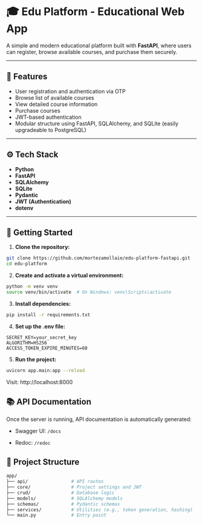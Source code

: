 # 🎓 Edu Platform - Educational Web App

A simple and modern educational platform built with **FastAPI**, where users can register, browse available courses, and purchase them securely.

---

## 🚀 Features

- User registration and authentication via OTP
- Browse list of available courses
- View detailed course information
- Purchase courses
- JWT-based authentication
- Modular structure using FastAPI, SQLAlchemy, and SQLite (easily upgradeable to PostgreSQL)

---

## ⚙️ Tech Stack

- **Python**
- **FastAPI**
- **SQLAlchemy**
- **SQLite**
- **Pydantic**
- **JWT (Authentication)**
- **dotenv**

---

## 🏁 Getting Started

1. **Clone the repository:**

```bash
git clone https://github.com/mortezamollaie/edu-platform-fastapi.git
cd edu-platform
```

2. **Create and activate a virtual environment:**

```bash
python -m venv venv
source venv/bin/activate  # On Windows: venv\Scripts\activate
```

3. **Install dependencies:**

```bash
pip install -r requirements.txt
```

4. **Set up the .env file:**

```env
SECRET_KEY=your_secret_key
ALGORITHM=HS256
ACCESS_TOKEN_EXPIRE_MINUTES=60
```

5. **Run the project:**

```bash
uvicorn app.main:app --reload
```

Visit: http://localhost:8000

## 📚 API Documentation
Once the server is running, API documentation is automatically generated:

- Swagger UI: `/docs`

- Redoc: `/redoc`

## 📂 Project Structure
```bash
app/
├── api/                # API routes
├── core/               # Project settings and JWT
├── crud/               # Database logic
├── models/             # SQLAlchemy models
├── schemas/            # Pydantic schemas
├── services/           # Utilities (e.g., token generation, hashing)
└── main.py             # Entry point
```